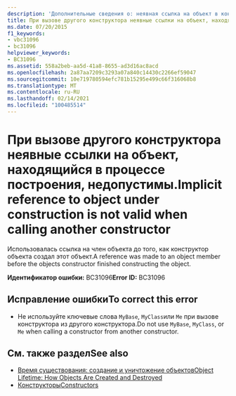 ```yaml
---
description: 'Дополнительные сведения о: неявная ссылка на объект в конструкции недействительна при вызове другого конструктора'
title: При вызове другого конструктора неявные ссылки на объект, находящийся в процессе построения, недопустимы.
ms.date: 07/20/2015
f1_keywords:
- vbc31096
- bc31096
helpviewer_keywords:
- BC31096
ms.assetid: 558a2beb-aa5d-41a8-8655-ad3d16ac8acd
ms.openlocfilehash: 2a87aa7209c3293a07a840c14430c2266ef59047
ms.sourcegitcommit: 10e719780594efc781b15295e499c66f316068b8
ms.translationtype: MT
ms.contentlocale: ru-RU
ms.lasthandoff: 02/14/2021
ms.locfileid: "100485514"
---
```

# <a name="implicit-reference-to-object-under-construction-is-not-valid-when-calling-another-constructor"></a><span data-ttu-id="5bd05-103">При вызове другого конструктора неявные ссылки на объект, находящийся в процессе построения, недопустимы.</span><span class="sxs-lookup"><span data-stu-id="5bd05-103">Implicit reference to object under construction is not valid when calling another constructor</span></span>

<span data-ttu-id="5bd05-104">Использовалась ссылка на член объекта до того, как конструктор объекта создал этот объект.</span><span class="sxs-lookup"><span data-stu-id="5bd05-104">A reference was made to an object member before the objects constructor finished constructing the object.</span></span>  
  
 <span data-ttu-id="5bd05-105">**Идентификатор ошибки:** BC31096</span><span class="sxs-lookup"><span data-stu-id="5bd05-105">**Error ID:** BC31096</span></span>  
  
## <a name="to-correct-this-error"></a><span data-ttu-id="5bd05-106">Исправление ошибки</span><span class="sxs-lookup"><span data-stu-id="5bd05-106">To correct this error</span></span>  
  
- <span data-ttu-id="5bd05-107">Не используйте ключевые слова `MyBase`, `MyClass`или `Me` при вызове конструктора из другого конструктора.</span><span class="sxs-lookup"><span data-stu-id="5bd05-107">Do not use `MyBase`, `MyClass`, or `Me` when calling a constructor from another constructor.</span></span>  
  
## <a name="see-also"></a><span data-ttu-id="5bd05-108">См. также раздел</span><span class="sxs-lookup"><span data-stu-id="5bd05-108">See also</span></span>

- [<span data-ttu-id="5bd05-109">Время существования: создание и уничтожение объектов</span><span class="sxs-lookup"><span data-stu-id="5bd05-109">Object Lifetime: How Objects Are Created and Destroyed</span></span>](../programming-guide/language-features/objects-and-classes/object-lifetime-how-objects-are-created-and-destroyed.md)
- [<span data-ttu-id="5bd05-110">Конструкторы</span><span class="sxs-lookup"><span data-stu-id="5bd05-110">Constructors</span></span>](../programming-guide/concepts/object-oriented-programming.md#constructors)
